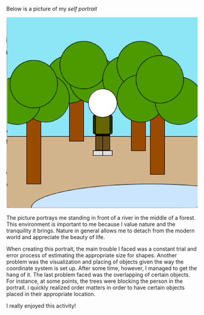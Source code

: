 Below is a picture of my *self portrait*

![](portrait.png)

The picture portrays me standing in front of a river in the middle of a forest. This environment is important to me because I value nature and the tranquility it brings. Nature in general allows me to detach from the modern world and appreciate the beauty of life.

When creating this portrait, the main trouble I faced was a constant trial and error process of estimating the appropriate size for shapes. Another problem was the visualization and placing of objects given the way the coordinate system is set up. After some time, however, I managed to get the hang of it. The last problem faced was the overlapping of certain objects. For instance, at some points, the trees were blocking the person in the portrait. i quickly realized order matters in order to have certain objects placed in their appropriate location. 

I really enjoyed this activity!

